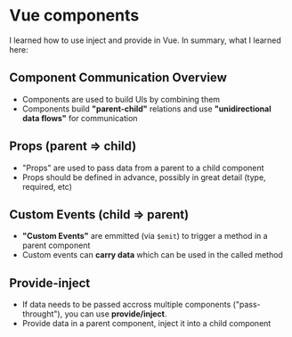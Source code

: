 # Vue components

I learned how to use inject and provide in Vue. In summary, what I learned here:

## Component Communication Overview

- Components are used to build UIs by combining them
- Components build **"parent-child"** relations and use **"unidirectional data flows"** for communication

## Props (parent => child)

- "Props" are used to pass data from a parent to a child component
- Props should be defined in advance, possibly in great detail (type, required, etc)

## Custom Events (child => parent)

- **"Custom Events"** are emmitted (via `$emit`) to trigger a method in a parent component
- Custom events can **carry data** which can be used in the called method

## Provide-inject

- If data needs to be passed accross multiple components ("pass-throught"), you can use **provide/inject**.
- Provide data in a parent component, inject it into a child component
